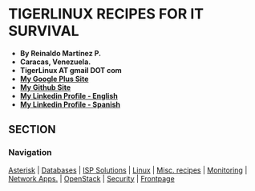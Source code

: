 # TIGERLINUX RECIPES FOR IT SURVIVAL

- **By Reinaldo Martínez P.**
- **Caracas, Venezuela.**
- **TigerLinux AT gmail DOT com**
- **[My Google Plus Site](https://plus.google.com/+ReinaldoMartinez)**
- **[My Github Site](https://github.com/tigerlinux)**
- **[My Linkedin Profile - English](https://ve.linkedin.com/in/tigerlinux/en)**
- **[My Linkedin Profile - Spanish](https://ve.linkedin.com/in/tigerlinux/es)**

## SECTION


### Navigation

[Asterisk](/recipes/asterisk) | [Databases](/recipes/databases) | [ISP Solutions](/recipes/ispapps) | [Linux](/recipes/linux) | [Misc. recipes](/recipes/misc) | [Monitoring](/recipes/monitoring) | [Network Apps.](/recipes/networkapps) | [OpenStack](/recipes/openstack) | [Security](/recipes/security) | [Frontpage](/)
